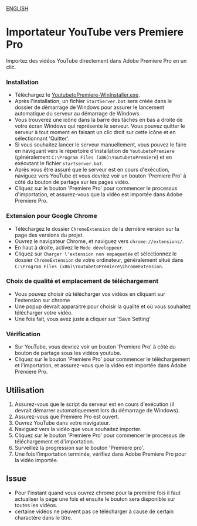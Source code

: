 [ENGLISH](https://github.com/Selgy/Youtube-to-PremierePro/blob/main/README_EN.md)

# Importateur YouTube vers Premiere Pro

Importez des vidéos YouTube directement dans Adobe Premiere Pro en un clic.


### Installation
- Téléchargez le [YoutubetoPremiere-WinInstaller.exe](https://github.com/Selgy/Youtube-to-PremierePro/releases/download/V1/YoutubetoPremiere-WinInstaller.exe).
- Après l'installation, un fichier `StartServer.bat` sera créée dans le dossier de démarrage de Windows pour assurer le lancement automatique du serveur au démarrage de Windows.
- Vous trouverez une icône dans la barre des tâches en bas à droite de votre écran Windows qui représente le serveur. Vous pouvez quitter le serveur à tout moment en faisant un clic droit sur cette icône et en sélectionnant 'Quitter'.
- Si vous souhaitez lancer le serveur manuellement, vous pouvez le faire en naviguant vers le répertoire d'installation de `YoutubetoPremiere` (généralement `C:\Program Files (x86)\YoutubetoPremiere`) et en exécutant le fichier `startserver.bat`.
- Après vous être assuré que le serveur est en cours d'exécution, naviguez vers YouTube et vous devriez voir un bouton 'Premiere Pro' à côté du bouton de partage sur les pages vidéo.
- Cliquez sur le bouton 'Premiere Pro' pour commencer le processus d'importation, et assurez-vous que la vidéo est importée dans Adobe Premiere Pro.

### Extension pour Google Chrome
- Téléchargez le dossier `ChromeExtension` de la dernière version sur la page des versions du projet.
- Ouvrez le navigateur Chrome, et naviguez vers `chrome://extensions/`.
- En haut à droite, activez le `Mode développeur`.
- Cliquez sur `Charger l'extension non empaquetée` et sélectionnez le dossier `ChromeExtension` de votre ordinateur, généralement situé dans `C:\Program Files (x86)\YoutubetoPremiere\ChromeExtension`.

### Choix de qualité et emplacement de téléchargement
- Vous pouvez choisir où télécharger vos vidéos en cliquant sur l'extension sur chrome
- Une popup devrait apparaitre pour choisir la qualité et où vous souhaitez télécharger votre vidéo.
- Une fois fait, vous avez juste à cliquer sur 'Save Setting'

### Vérification
- Sur YouTube, vous devriez voir un bouton 'Premiere Pro' à côté du bouton de partage sous les vidéos youtube.
- Cliquez sur le bouton 'Premiere Pro' pour commencer le téléchargement et l'importation, et assurez-vous que la vidéo est importée dans Adobe Premiere Pro.

## Utilisation
1. Assurez-vous que le script du serveur est en cours d'exécution (il devrait démarrer automatiquement lors du démarrage de Windows).
2. Assurez-vous que Premiere Pro est ouvert.
3. Ouvrez YouTube dans votre navigateur.
4. Naviguez vers la vidéo que vous souhaitez importer.
5. Cliquez sur le bouton 'Premiere Pro' pour commencer le processus de téléchargement et d'importation.
6. Surveillez la progression sur le bouton 'Premiere pro'.
7. Une fois l'importation terminée, vérifiez dans Adobe Premiere Pro pour la vidéo importée.

## Issue
- Pour l'instant quand vous ouvrez chrome pour la première fois il faut actualiser la page une fois et ensuite le bouton sera disponible sur toutes les vidéos.
- certaine vidéos ne peuvent pas ce télécharger à cause de certain charactère dans le titre.

